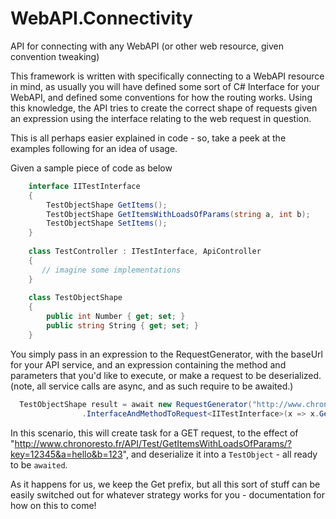 # WebAPI.Connectivity

API for connecting with any WebAPI (or other web resource, given convention tweaking)

This framework is written with specifically connecting to a WebAPI resource in mind, as usually you will have defined some sort of C# Interface for your WebAPI, and defined some conventions for how the routing works. Using this knowledge, the API tries to create the correct shape of requests given an expression using the interface relating to the web request in question.

This is all perhaps easier explained in code - so, take a peek at the examples following for an idea of usage.

Given a sample piece of code as below

```csharp
    interface IITestInterface
    {
        TestObjectShape GetItems();
        TestObjectShape GetItemsWithLoadsOfParams(string a, int b);
        TestObjectShape SetItems();
    }
    
    class TestController : ITestInterface, ApiController
    {
       // imagine some implementations
    }
    
    class TestObjectShape
    {
        public int Number { get; set; }
        public string String { get; set; }
    }
```

You simply pass in an expression to the RequestGenerator, with the baseUrl for your API service, and an expression containing the method and parameters that you'd like to execute, or make a request to be deserialized. (note, all service calls are async, and as such require to be awaited.)

```csharp
  TestObjectShape result = await new RequestGenerator("http://www.chronoresto.fr/API/?key=12345")
                .InterfaceAndMethodToRequest<IITestInterface>(x => x.GetItemsWithLoadsOfParams("hello", 123));
```
In this scenario, this will create task for a GET request, to the effect of "http://www.chronoresto.fr/API/Test/GetItemsWithLoadsOfParams/?key=12345&a=hello&b=123", and deserialize it into a `TestObject` - all ready to be `awaited`.

As it happens for us, we keep the Get prefix, but all this sort of stuff can be easily switched out for whatever strategy works for you - documentation for how on this to come!
